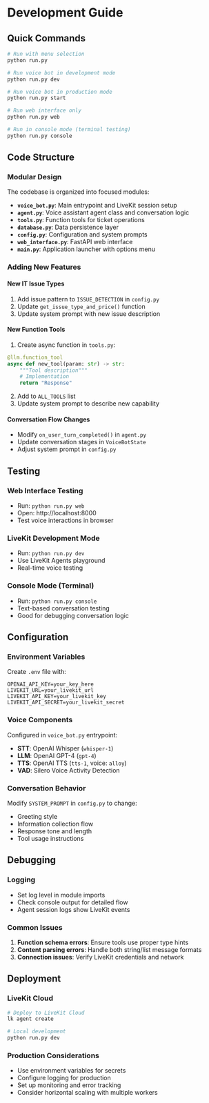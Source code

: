 # Development Guide

## Quick Commands

```bash
# Run with menu selection
python run.py

# Run voice bot in development mode
python run.py dev

# Run voice bot in production mode  
python run.py start

# Run web interface only
python run.py web

# Run in console mode (terminal testing)
python run.py console
```

## Code Structure

### Modular Design

The codebase is organized into focused modules:

- **`voice_bot.py`**: Main entrypoint and LiveKit session setup
- **`agent.py`**: Voice assistant agent class and conversation logic
- **`tools.py`**: Function tools for ticket operations
- **`database.py`**: Data persistence layer
- **`config.py`**: Configuration and system prompts
- **`web_interface.py`**: FastAPI web interface
- **`main.py`**: Application launcher with options menu

### Adding New Features

#### New IT Issue Types
1. Add issue pattern to `ISSUE_DETECTION` in `config.py`
2. Update `get_issue_type_and_price()` function
3. Update system prompt with new issue description

#### New Function Tools
1. Create async function in `tools.py`:
```python
@llm.function_tool
async def new_tool(param: str) -> str:
    """Tool description"""
    # Implementation
    return "Response"
```
2. Add to `ALL_TOOLS` list
3. Update system prompt to describe new capability

#### Conversation Flow Changes
- Modify `on_user_turn_completed()` in `agent.py`
- Update conversation stages in `VoiceBotState`
- Adjust system prompt in `config.py`

## Testing

### Web Interface Testing
- Run: `python run.py web`
- Open: http://localhost:8000
- Test voice interactions in browser

### LiveKit Development Mode
- Run: `python run.py dev`
- Use LiveKit Agents playground
- Real-time voice testing

### Console Mode (Terminal)
- Run: `python run.py console`
- Text-based conversation testing
- Good for debugging conversation logic

## Configuration

### Environment Variables
Create `.env` file with:
```
OPENAI_API_KEY=your_key_here
LIVEKIT_URL=your_livekit_url
LIVEKIT_API_KEY=your_livekit_key
LIVEKIT_API_SECRET=your_livekit_secret
```

### Voice Components
Configured in `voice_bot.py` entrypoint:
- **STT**: OpenAI Whisper (`whisper-1`)
- **LLM**: OpenAI GPT-4 (`gpt-4`)
- **TTS**: OpenAI TTS (`tts-1`, voice: `alloy`)
- **VAD**: Silero Voice Activity Detection

### Conversation Behavior
Modify `SYSTEM_PROMPT` in `config.py` to change:
- Greeting style
- Information collection flow
- Response tone and length
- Tool usage instructions

## Debugging

### Logging
- Set log level in module imports
- Check console output for detailed flow
- Agent session logs show LiveKit events

### Common Issues
1. **Function schema errors**: Ensure tools use proper type hints
2. **Content parsing errors**: Handle both string/list message formats
3. **Connection issues**: Verify LiveKit credentials and network

## Deployment

### LiveKit Cloud
```bash
# Deploy to LiveKit Cloud
lk agent create

# Local development
python run.py dev
```

### Production Considerations
- Use environment variables for secrets
- Configure logging for production
- Set up monitoring and error tracking
- Consider horizontal scaling with multiple workers
